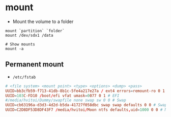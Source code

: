 # mount

- Mount the volume to a folder

```shell
mount `partition` `folder`
mount /dev/sdx1 /data

# Show mounts
mount -a
```

## Permanent mount

- `/etc/fstab`

```conf
# <file system> <mount point> <type> <options> <dump> <pass>
UUID=bb3cfb59-f713-41db-8b1c-5fe4a217e27a / ext4 errors=remount-ro 0 1 # Debian
UUID=103C-FD10 /boot/efi vfat umask=0077 0 1 # EFI
#/media/hvitoi/Dummy/swapfile none swap sw 0 0 # Swap
UUID=cb63196a-d3d3-4d2d-b5da-41727f058dbc swap swap defaults 0 0 # Swap
UUID=C2D8DF53D8DF43F7 /media/hvitoi/Moon ntfs defaults,uid=1000 0 0 # Moon
```
